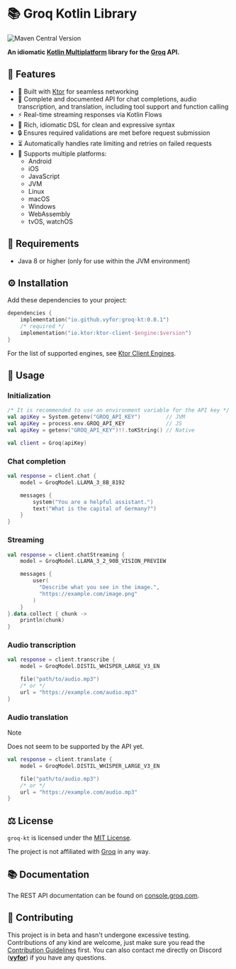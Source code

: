 # 📚 Groq Kotlin Library 

![Maven Central Version](https://img.shields.io/maven-central/v/io.github.vyfor/groq-kt)

**An idiomatic [Kotlin Multiplatform](https://kotlinlang.org/docs/multiplatform.html) library for the [Groq](https://groq.com/) API.**

## 💎 Features
- 🚀 Built with [Ktor](https://ktor.io/) for seamless networking
- 🎨 Complete and documented API for chat completions, audio transcription, and translation, including tool support and function calling
- ⚡ Real-time streaming responses via Kotlin Flows
- 🧩 Rich, idiomatic DSL for clean and expressive syntax
- 🔒 Ensures required validations are met before request submission
- ⏳ Automatically handles rate limiting and retries on failed requests
- 📱 Supports multiple platforms:
  - Android
  - iOS
  - JavaScript
  - JVM
  - Linux
  - macOS
  - Windows
  - WebAssembly
  - tvOS, watchOS

## 🔌 Requirements
- Java 8 or higher (only for use within the JVM environment)

## ⚙️ Installation

Add these dependencies to your project:
```kotlin
dependencies {
    implementation("io.github.vyfor:groq-kt:0.0.1")
    /* required */
    implementation("io.ktor:ktor-client-$engine:$version")
}
```

For the list of supported engines, see [Ktor Client Engines](https://ktor.io/docs/client-engines.html#platforms).

## 🧩 Usage

### Initialization
```kotlin
/* It is recommended to use an environment variable for the API key */
val apiKey = System.getenv("GROQ_API_KEY")        // JVM
val apiKey = process.env.GROQ_API_KEY             // JS
val apiKey = getenv("GROQ_API_KEY")!!.toKString() // Native

val client = Groq(apiKey)
```

### Chat completion
```kotlin
val response = client.chat {
    model = GroqModel.LLAMA_3_8B_8192

    messages {
        system("You are a helpful assistant.")
        text("What is the capital of Germany?")
    }
}
```

### Streaming
```kotlin
val response = client.chatStreaming {
    model = GroqModel.LLAMA_3_2_90B_VISION_PREVIEW

    messages {
        user(
          "Describe what you see in the image.",
          "https://example.com/image.png"
        )
    }
}.data.collect { chunk ->
    println(chunk)
}
```

### Audio transcription
```kotlin
val response = client.transcribe {
    model = GroqModel.DISTIL_WHISPER_LARGE_V3_EN

    file("path/to/audio.mp3")
    /* or */
    url = "https://example.com/audio.mp3"
}
```

### Audio translation
> [!NOTE]
> Does not seem to be supported by the API yet.
```kotlin
val response = client.translate {
    model = GroqModel.DISTIL_WHISPER_LARGE_V3_EN

    file("path/to/audio.mp3")
    /* or */
    url = "https://example.com/audio.mp3"
}
```

## ⚖️ License
`groq-kt` is licensed under the [MIT License](./LICENSE).

The project is not affiliated with [Groq](https://groq.com/) in any way.

## 📚 Documentation

The REST API documentation can be found on [console.groq.com](https://console.groq.com/docs).

## 🌱 Contributing
This project is in beta and hasn't undergone excessive testing. Contributions of any kind are welcome, just make sure you read the [Contribution Guidelines](./.github/CONTRIBUTING.md) first. You can also contact me directly on Discord (**[vyfor](https://discord.com/users/446729269872427018)**) if you have any questions.
